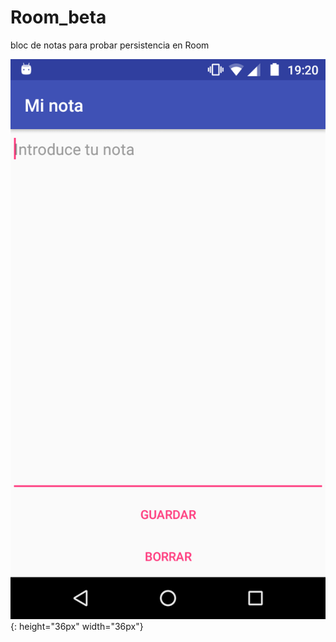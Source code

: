 # Room_beta
bloc de notas para probar persistencia en Room

![Optional Text](notas.png)
{: height="36px" width="36px"}
